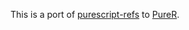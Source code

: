 This is a port of [purescript-refs](https://github.com/purescript-refs) to [PureR](https://github.com/jbedo/purer).

